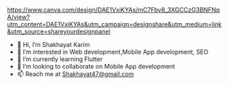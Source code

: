 https://www.canva.com/design/DAE1VxiKYAs/mC7Fbv8_3XGCCzG3BNFNqA/view?utm_content=DAE1VxiKYAs&utm_campaign=designshare&utm_medium=link&utm_source=shareyourdesignpanel
- 👋 Hi, I’m Shakhayat Karim
- 👀 I’m interested in Web development,Mobile App development, SEO
- 🌱 I’m currently learning Flutter
- 💞️ I’m looking to collaborate on Mobile App development 
- 📫 Reach me at Shakhayat47@gmail.com

<!---
Shakhawat666/Shakhawat666 is a ✨ special ✨ repository because its `README.md` (this file) appears on your GitHub profile.
You can click the Preview link to take a look at your changes.
--->

